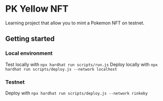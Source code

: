 # PK Yellow NFT

Learning project that allow you to mint a Pokemon NFT on testnet.

## Getting started

### Local environment

Test locally with `npx hardhat run scripts/run.js`
Deploy locally with `npx hardhat run scripts/deploy.js --network localhost`

### Testnet

Deploy with `npx hardhat run scripts/deploy.js --network rinkeby`
